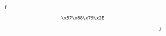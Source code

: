

<p align="left"><b>「</b></p>
<p align="center">
   <samp>\x57\x68\x79\x2E</samp>
</p>
<p align="right"><b>」</b></p>